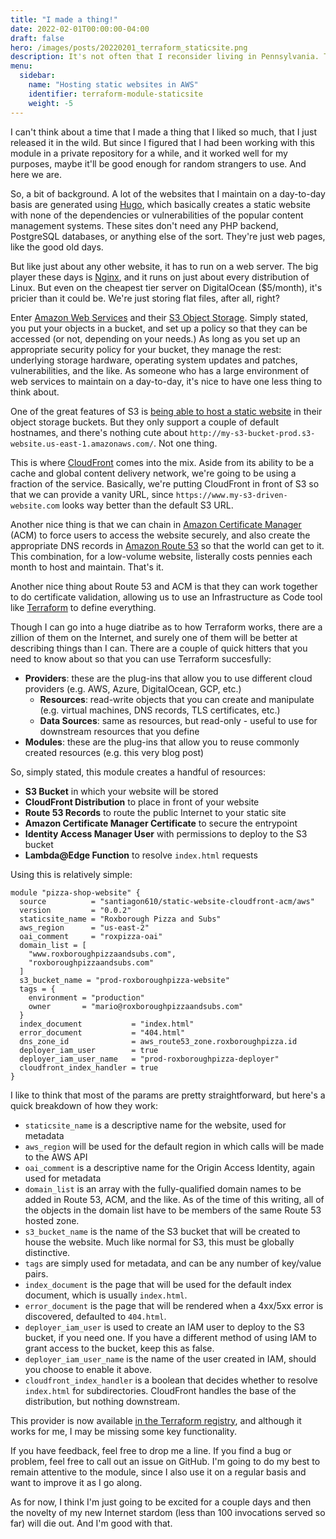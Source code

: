 ```yaml
---
title: "I made a thing!"
date: 2022-02-01T00:00:00-04:00
draft: false
hero: /images/posts/20220201_terraform_staticsite.png
description: It's not often that I reconsider living in Pennsylvania. This last storm changed that.
menu:
  sidebar:
    name: "Hosting static websites in AWS"
    identifier: terraform-module-staticsite
    weight: -5
---
```


I can't think about a time that I made a thing that I liked so much, that I just released it in the wild. But since I figured that I had been working with this module in a private repository for a while, and it worked well for my purposes, maybe it'll be good enough for random strangers to use. And here we are.

So, a bit of background. A lot of the websites that I maintain on a day-to-day basis are generated using [Hugo](https://gohugo.io), which basically creates a static website with none of the dependencies or vulnerabilities of the popular content management systems. These sites don't need any PHP backend, PostgreSQL databases, or anything else of the sort. They're just web pages, like the good old days.

But like just about any other website, it has to run on a web server. The big player these days is [Nginx](https://nginx.org), and it runs on just about every distribution of Linux. But even on the cheapest tier server on DigitalOcean ($5/month), it's pricier than it could be. We're just storing flat files, after all, right?

Enter [Amazon Web Services](https://aws.amazon.com/) and their [S3 Object Storage](https://aws.amazon.com/s3/). Simply stated, you put your objects in a bucket, and set up a policy so that they can be accessed (or not, depending on your needs.) As long as you set up an appropriate security policy for your bucket, they manage the rest: underlying storage hardware, operating system updates and patches, vulnerabilities, and the like. As someone who has a large environment of web services to maintain on a day-to-day, it's nice to have one less thing to think about.

One of the great features of S3 is [being able to host a static website](https://docs.aws.amazon.com/AmazonS3/latest/userguide/WebsiteHosting.html) in their object storage buckets. But they only support a couple of default hostnames, and there's nothing cute about `http://my-s3-bucket-prod.s3-website.us-east-1.amazonaws.com/`. Not one thing.

This is where [CloudFront](https://aws.amazon.com/cloudfront/) comes into the mix. Aside from its ability to be a cache and global content delivery network, we're going to be using a fraction of the service. Basically, we're putting CloudFront in front of S3 so that we can provide a vanity URL, since `https://www.my-s3-driven-website.com` looks way better than the default S3 URL.

Another nice thing is that we can chain in [Amazon Certificate Manager](https://aws.amazon.com/certificate-manager/) (ACM) to force users to access the website securely, and also create the appropriate DNS records in [Amazon Route 53](https://aws.amazon.com/route53/) so that the world can get to it. This combination, for a low-volume website, listerally costs pennies each month to host and maintain. That's it.

Another nice thing about Route 53 and ACM is that they can work together to do certificate validation, allowing us to use an Infrastructure as Code tool like [Terraform](https://terraform.io) to define everything.

Though I can go into a huge diatribe as to how Terraform works, there are a zillion of them on the Internet, and surely one of them will be better at describing things than I can. There are a couple of quick hitters that you need to know about so that you can use Terraform succesfully:

- **Providers**: these are the plug-ins that allow you to use different cloud providers (e.g. AWS, Azure, DigitalOcean, GCP, etc.)
  - **Resources**: read-write objects that you can create and manipulate (e.g. virtual machines, DNS records, TLS certificates, etc.)
  - **Data Sources**: same as resources, but read-only - useful to use for downstream resources that you define
- **Modules**: these are the plug-ins that allow you to reuse commonly created resources (e.g. this very blog post)

So, simply stated, this module creates a handful of resources:

- **S3 Bucket** in which your website will be stored
- **CloudFront Distribution** to place in front of your website
- **Route 53 Records** to route the public Internet to your static site
- **Amazon Certificate Manager Certificate** to secure the entrypoint
- **Identity Access Manager User** with permissions to deploy to the S3 bucket
- **Lambda@Edge Function** to resolve `index.html` requests

Using this is relatively simple:

```hcl
module "pizza-shop-website" {
  source          = "santiagon610/static-website-cloudfront-acm/aws"
  version         = "0.0.2"
  staticsite_name = "Roxborough Pizza and Subs"
  aws_region      = "us-east-2"
  oai_comment     = "roxpizza-oai"
  domain_list = [
    "www.roxboroughpizzaandsubs.com",
    "roxboroughpizzaandsubs.com"
  ]
  s3_bucket_name = "prod-roxboroughpizza-website"
  tags = {
    environment = "production"
    owner       = "mario@roxboroughpizzaandsubs.com"
  }
  index_document           = "index.html"
  error_document           = "404.html"
  dns_zone_id              = aws_route53_zone.roxboroughpizza.id
  deployer_iam_user        = true
  deployer_iam_user_name   = "prod-roxboroughpizza-deployer"
  cloudfront_index_handler = true
}
```

I like to think that most of the params are pretty straightforward, but here's a quick breakdown of how they work:

- `staticsite_name` is a descriptive name for the website, used for metadata
- `aws_region` will be used for the default region in which calls will be made to the AWS API
- `oai_comment` is a descriptive name for the Origin Access Identity, again used for metadata
- `domain_list` is an array with the fully-qualified domain names to be added in Route 53, ACM, and the like. As of the time of this writing, all of the objects in the domain list have to be members of the same Route 53 hosted zone.
- `s3_bucket_name` is the name of the S3 bucket that will be created to house the website. Much like normal for S3, this must be globally distinctive.
- `tags` are simply used for metadata, and can be any number of key/value pairs.
- `index_document` is the page that will be used for the default index document, which is usually `index.html`.
- `error_document` is the page that will be rendered when a 4xx/5xx error is discovered, defaulted to `404.html`.
- `deployer_iam_user` is used to create an IAM user to deploy to the S3 bucket, if you need one. If you have a different method of using IAM to grant access to the bucket, keep this as false.
- `deployer_iam_user_name` is the name of the user created in IAM, should you choose to enable it above.
- `cloudfront_index_handler` is a boolean that decides whether to resolve `index.html` for subdirectories. CloudFront handles the base of the distribution, but nothing downstream.

This provider is now available [in the Terraform registry](https://registry.terraform.io/modules/santiagon610/static-website-cloudfront-acm/aws/latest), and although it works for me, I may be missing some key functionality.

If you have feedback, feel free to drop me a line. If you find a bug or problem, feel free to call out an issue on GitHub. I'm going to do my best to remain attentive to the module, since I also use it on a regular basis and want to improve it as I go along.

As for now, I think I'm just going to be excited for a couple days and then the novelty of my new Internet stardom (less than 100 invocations served so far) will die out. And I'm good with that.
